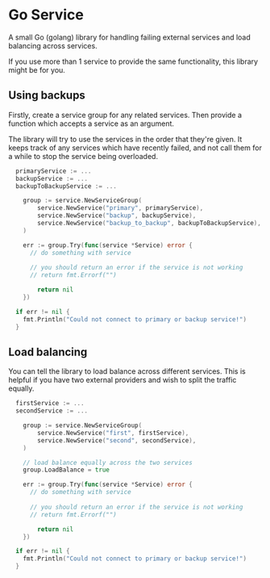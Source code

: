 # Go Service
A small Go (golang) library for handling failing external services and load balancing across services.

If you use more than 1 service to provide the same functionality, this library might be for you.

## Using backups

Firstly, create a service group for any related services. Then provide a function which accepts a service as an argument.

The library will try to use the services in the order that they're given. It keeps track of any services which have
recently failed, and not call them for a while to stop the service being overloaded.

```go
  primaryService := ...
  backupService := ...
  backupToBackupService := ...

	group := service.NewServiceGroup(
		service.NewService("primary", primaryService),
		service.NewService("backup", backupService),
		service.NewService("backup_to_backup", backupToBackupService),
	)

	err := group.Try(func(service *Service) error {
	  // do something with service
	
	  // you should return an error if the service is not working
	  // return fmt.Errorf("")

		return nil
	})

  if err != nil {
    fmt.Println("Could not connect to primary or backup service!")
  }

```

## Load balancing

You can tell the library to load balance across different services. This is helpful if you have two external providers and
wish to split the traffic equally.

```go
  firstService := ...
  secondService := ...

	group := service.NewServiceGroup(
		service.NewService("first", firstService),
		service.NewService("second", secondService),
	)

	// load balance equally across the two services
	group.LoadBalance = true

	err := group.Try(func(service *Service) error {
	  // do something with service
	
	  // you should return an error if the service is not working
	  // return fmt.Errorf("")

		return nil
	})

  if err != nil {
    fmt.Println("Could not connect to primary or backup service!")
  }

```
